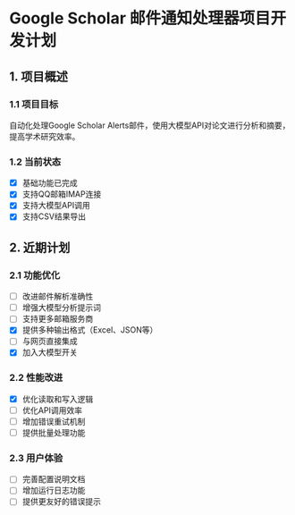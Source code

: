 # Google Scholar 邮件通知处理器项目开发计划

## 1. 项目概述

### 1.1 项目目标
自动化处理Google Scholar Alerts邮件，使用大模型API对论文进行分析和摘要，提高学术研究效率。

### 1.2 当前状态
- [x] 基础功能已完成
- [x] 支持QQ邮箱IMAP连接
- [x] 支持大模型API调用
- [x] 支持CSV结果导出

## 2. 近期计划

### 2.1 功能优化
- [ ] 改进邮件解析准确性
- [ ] 增强大模型分析提示词
- [ ] 支持更多邮箱服务商
- [x] 提供多种输出格式（Excel、JSON等）
- [ ] 与网页直接集成
- [x] 加入大模型开关

### 2.2 性能改进
- [x] 优化读取和写入逻辑
- [ ] 优化API调用效率
- [ ] 增加错误重试机制
- [ ] 提供批量处理功能

### 2.3 用户体验
- [ ] 完善配置说明文档
- [ ] 增加运行日志功能
- [ ] 提供更友好的错误提示